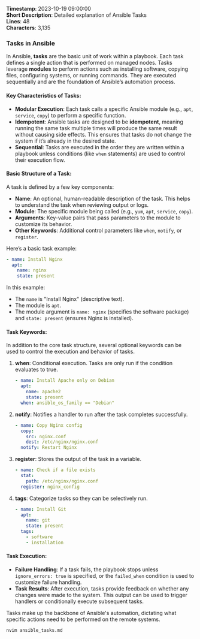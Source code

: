 **Timestamp**: 2023-10-19 09:00:00  
**Short Description**: Detailed explanation of Ansible Tasks  
**Lines**: 48  
**Characters**: 3,135

### Tasks in Ansible

In Ansible, **tasks** are the basic unit of work within a playbook. Each task defines a single action that is performed on managed nodes. Tasks leverage **modules** to perform actions such as installing software, copying files, configuring systems, or running commands. They are executed sequentially and are the foundation of Ansible’s automation process.

#### Key Characteristics of Tasks:

- **Modular Execution**: Each task calls a specific Ansible module (e.g., `apt`, `service`, `copy`) to perform a specific function.
- **Idempotent**: Ansible tasks are designed to be **idempotent**, meaning running the same task multiple times will produce the same result without causing side effects. This ensures that tasks do not change the system if it’s already in the desired state.
- **Sequential**: Tasks are executed in the order they are written within a playbook unless conditions (like `when` statements) are used to control their execution flow.

#### Basic Structure of a Task:

A task is defined by a few key components:

- **Name**: An optional, human-readable description of the task. This helps to understand the task when reviewing output or logs.
- **Module**: The specific module being called (e.g., `yum`, `apt`, `service`, `copy`).
- **Arguments**: Key-value pairs that pass parameters to the module to customize its behavior.
- **Other Keywords**: Additional control parameters like `when`, `notify`, or `register`.

Here’s a basic task example:

```yaml
- name: Install Nginx
  apt:
    name: nginx
    state: present
```

In this example:

- The `name` is "Install Nginx" (descriptive text).
- The module is `apt`.
- The module argument is `name: nginx` (specifies the software package) and `state: present` (ensures Nginx is installed).

#### Task Keywords:

In addition to the core task structure, several optional keywords can be used to control the execution and behavior of tasks.

1. **when**: Conditional execution. Tasks are only run if the condition evaluates to true.

   ```yaml
   - name: Install Apache only on Debian
     apt:
       name: apache2
       state: present
     when: ansible_os_family == "Debian"
   ```

2. **notify**: Notifies a handler to run after the task completes successfully.

   ```yaml
   - name: Copy Nginx config
     copy:
       src: nginx.conf
       dest: /etc/nginx/nginx.conf
     notify: Restart Nginx
   ```

3. **register**: Stores the output of the task in a variable.

   ```yaml
   - name: Check if a file exists
     stat:
       path: /etc/nginx/nginx.conf
     register: nginx_config
   ```

4. **tags**: Categorize tasks so they can be selectively run.
   ```yaml
   - name: Install Git
     apt:
       name: git
       state: present
     tags:
       - software
       - installation
   ```

#### Task Execution:

- **Failure Handling**: If a task fails, the playbook stops unless `ignore_errors: true` is specified, or the `failed_when` condition is used to customize failure handling.
- **Task Results**: After execution, tasks provide feedback on whether any changes were made to the system. This output can be used to trigger handlers or conditionally execute subsequent tasks.

Tasks make up the backbone of Ansible's automation, dictating what specific actions need to be performed on the remote systems.

```bash
nvim ansible_tasks.md
```
